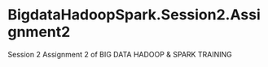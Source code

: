 # BigdataHadoopSpark.Session2.Assignment2
Session 2 Assignment 2 of BIG DATA HADOOP &amp; SPARK TRAINING 
